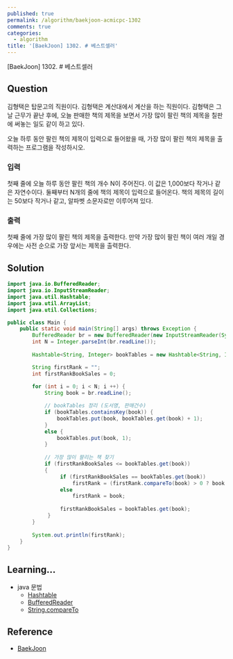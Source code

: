 ```yaml
---
published: true
permalink: /algorithm/baekjoon-acmicpc-1302
comments: true
categories:
  - algorithm
title: '[BaekJoon] 1302. # 베스트셀러'
---
```

[BaekJoon] 1302. # 베스트셀러


## Question

김형택은 탑문고의 직원이다. 김형택은 계산대에서 계산을 하는 직원이다. 김형택은 그날 근무가 끝난 후에, 오늘 판매한 책의 제목을 보면서 가장 많이 팔린 책의 제목을 칠판에 써놓는 일도 같이 하고 있다.

오늘 하루 동안 팔린 책의 제목이 입력으로 들어왔을 때, 가장 많이 팔린 책의 제목을 출력하는 프로그램을 작성하시오.

### 입력
첫째 줄에 오늘 하루 동안 팔린 책의 개수 N이 주어진다. 이 값은 1,000보다 작거나 같은 자연수이다. 둘째부터 N개의 줄에 책의 제목이 입력으로 들어온다. 책의 제목의 길이는 50보다 작거나 같고, 알파벳 소문자로만 이루어져 있다.

### 출력
첫째 줄에 가장 많이 팔린 책의 제목을 출력한다. 만약 가장 많이 팔린 책이 여러 개일 경우에는 사전 순으로 가장 앞서는 제목을 출력한다.

## Solution
```java
import java.io.BufferedReader; 
import java.io.InputStreamReader;
import java.util.Hashtable;
import java.util.ArrayList;
import java.util.Collections;

public class Main { 
    public static void main(String[] args) throws Exception { 
        BufferedReader br = new BufferedReader(new InputStreamReader(System.in));
        int N = Integer.parseInt(br.readLine());
        
        Hashtable<String, Integer> bookTables = new Hashtable<String, Integer>();

        String firstRank = ""; 
        int firstRankBookSales = 0; 
        
        for (int i = 0; i < N; i ++) {
            String book = br.readLine();

            // bookTables 정리 (도서명, 판매건수)
            if (bookTables.containsKey(book)) {
                bookTables.put(book, bookTables.get(book) + 1);
            }
            else {
                bookTables.put(book, 1);
            }
            
            // 가장 많이 팔리는 책 찾기 
            if (firstRankBookSales <= bookTables.get(book))
            {
                 if (firstRankBookSales == bookTables.get(book))
                     firstRank = (firstRank.compareTo(book) > 0 ? book : firstRank);
                 else        
                     firstRank = book; 
                
                 firstRankBookSales = bookTables.get(book); 
             }
        }
        
        System.out.println(firstRank);        
    } 
}
```


## Learning... 
- java 문법 
  - [Hashtable](https://soo-toance.github.io/java/hashtable)
  - [BufferedReader](https://soo-toance.github.io/java/bufferedreader)
  - [String.compareTo](https://soo-toance.github.io/java/string)
  


## Reference
- [BaekJoon](https://www.acmicpc.net/problem/1302)
